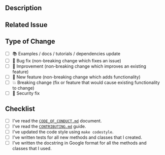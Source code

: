 ## Description

<!-- Add a more detailed description of the changes if needed. -->

## Related Issue

<!-- If your PR refers to a related issue, link it here. -->

## Type of Change

<!-- Mark with an `x` all the checkboxes that apply (like `[x]`) -->

-   [ ] 📚 Examples / docs / tutorials / dependencies update
-   [ ] 🔧 Bug fix (non-breaking change which fixes an issue)
-   [ ] 🥂 Improvement (non-breaking change which improves an existing feature)
-   [ ] 🚀 New feature (non-breaking change which adds functionality)
-   [ ] 💥 Breaking change (fix or feature that would cause existing functionality to
        change)
-   [ ] 🔐 Security fix

## Checklist

<!-- Mark with an `x` all the checkboxes that apply (like `[x]`) -->

-   [ ] I've read the
        [`CODE_OF_CONDUCT.md`](https://github.com/sbarrios93/amazon-ynab/blob/master/CODE_OF_CONDUCT.md)
        document.
-   [ ] I've read the
        [`CONTRIBUTING.md`](https://github.com/sbarrios93/amazon-ynab/blob/master/CONTRIBUTING.md)
        guide.
-   [ ] I've updated the code style using `make codestyle`.
-   [ ] I've written tests for all new methods and classes that I created.
-   [ ] I've written the docstring in Google format for all the methods and classes that
        I used.
